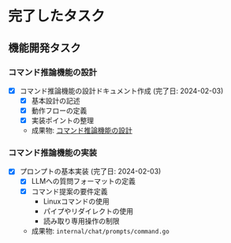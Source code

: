 # 完了したタスク

## 機能開発タスク

### コマンド推論機能の設計
- [x] コマンド推論機能の設計ドキュメント作成 (完了日: 2024-02-03)
  - [x] 基本設計の記述
  - [x] 動作フローの定義
  - [x] 実装ポイントの整理
  - 成果物: [コマンド推論機能の設計](../COMMAND_INFERENCE.md)

### コマンド推論機能の実装
- [x] プロンプトの基本実装 (完了日: 2024-02-03)
  - [x] LLMへの質問フォーマットの定義
  - [x] コマンド提案の要件定義
    - Linuxコマンドの使用
    - パイプやリダイレクトの使用
    - 読み取り専用操作の制限
  - 成果物: `internal/chat/prompts/command.go` 